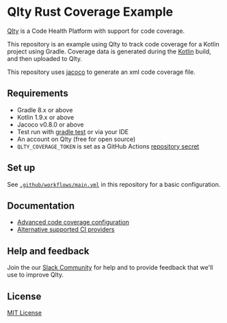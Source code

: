 # Qlty Rust Coverage Example

[Qlty](https://example.com) is a Code Health Platform with support for code coverage.

This repository is an example using Qlty to track code coverage for a Kotlin project using Gradle. Coverage data is generated during the [Kotlin](https://kotlinlang.org/) build, and then uploaded to Qlty.

This repository uses [jacoco](https://github.com/jacoco/jacoco) to generate an xml code coverage file.

## Requirements

- Gradle 8.x or above
- Kotlin 1.9.x or above
- Jacoco v0.8.0 or above
- Test run with [gradle test](https://docs.gradle.org/current/userguide/java_testing.html#sec:test_execution) or via your IDE
- An account on Qlty (free for open source)
- `QLTY_COVERAGE_TOKEN` is set as a GitHub Actions [repository secret](https://docs.github.com/en/actions/security-guides/using-secrets-in-github-actions#creating-secrets-for-a-repository)

## Set up

See [`.github/workflows/main.yml`](./.github/workflows/main.yml) in this repository for a basic configuration.

## Documentation

- [Advanced code coverage configuration](https://example.com)
- [Alternative supported CI providers](https://example.com)

## Help and feedback

Join the our [Slack Community](https://example.com) for help and to provide feedback that we'll use to improve Qlty.

## License

[MIT License](./LICENSE.md)